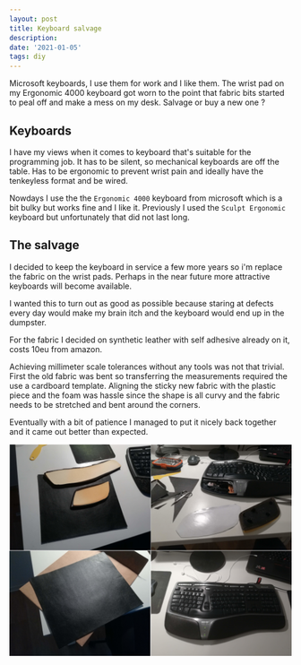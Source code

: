 ```yaml
---
layout: post
title: Keyboard salvage
description: 
date: '2021-01-05'
tags: diy
---
```



Microsoft keyboards, I use them for work and I like them. The wrist pad on my Ergonomic 4000 keyboard got worn to the point that fabric bits started to peal off and make a mess on my desk. Salvage or buy a new one ?


## Keyboards

I have my views when it comes to keyboard that's suitable for the programming job. It has to be silent, so mechanical keyboards are off the table. Has to be ergonomic to prevent wrist pain and ideally have the tenkeyless format and be wired.

Nowdays I use the the `Ergonomic 4000` keyboard from microsoft which is a bit bulky but works fine and I like it. Previously I used the `Sculpt Ergonomic` keyboard but unfortunately that did not last long.


## The salvage

I decided to keep the keyboard in service a few more years so i'm replace the fabric on the wrist pads. Perhaps in the near future more attractive keyboards will become available. 

I wanted this to turn out as good as possible because staring at defects every day would make my brain itch and the keyboard would end up in the dumpster.

For the fabric I decided on synthetic leather with self adhesive already on it, costs 10eu from amazon.

Achieving millimeter scale tolerances without any tools was not that trivial. First the old fabric was bent so transferring the measurements required the use a cardboard template. Aligning the sticky new fabric with the plastic piece and the foam was hassle since the shape is all curvy and the fabric needs to be stretched and bent around the corners. 

Eventually with a bit of patience I managed to put it nicely back together and it came out better than expected.



![placeholder](/public/2021/01/2021-01-04-keyboard.png "keyboard")

